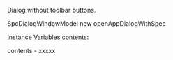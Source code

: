 Dialog without toolbar buttons.

SpcDialogWindowModel new openAppDialogWithSpec

Instance Variables
	contents:		<Object>

contents
	- xxxxx
